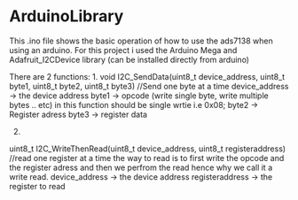 # ArduinoLibrary

This .ino file shows the basic operation of how to use the ads7138 when using an arduino.
For this project i used the Arduino Mega and Adafruit_I2CDevice library (can be installed directly from arduino)

There are 2 functions:
1.
void I2C_SendData(uint8_t device_address, uint8_t byte1, uint8_t byte2, uint8_t byte3) //Send one byte at a time
device_address -> the device address 
byte1 -> opcode (write single byte, write multiple bytes .. etc) in this function should be single wrtie i.e 0x08;
byte2 -> Register adress
byte3 -> register data 

2.
uint8_t I2C_WriteThenRead(uint8_t device_address, uint8_t registeraddress)  //read one register at a time
the way to read is to first write the opcode and the register adress and then we perfrom the read hence
why we call it a write read.
device_address -> the device address
registeraddress -> the register to read

